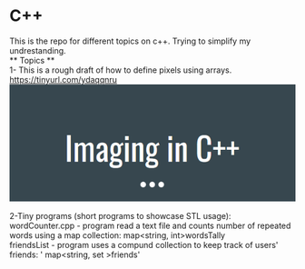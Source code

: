 # C++
This is the repo for different topics on c++. Trying to simplify my undrestanding.<br/>
** Topics **  
1- This is a rough draft of how to define pixels using arrays.   https://tinyurl.com/ydaqqnru  <br/>
![imaging c++](imaging-c++.PNG)

2-Tiny programs (short programs to showcase STL usage):<br/>
wordCounter.cpp - program read a text file and counts number of repeated words using a map collection:  map<string, int>wordsTally <br/>
friendsList - program uses a compund collection to keep track of users' friends:    ' map<string, set<string> >friends' <br/>

